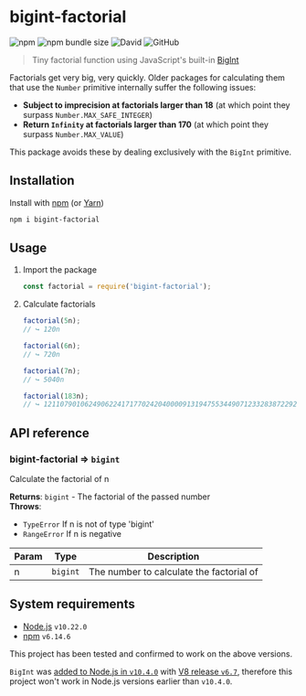 # bigint-factorial

![npm](https://img.shields.io/npm/v/bigint-factorial)
![npm bundle size](https://img.shields.io/bundlephobia/min/bigint-factorial)
![David](https://img.shields.io/david/polarstoat/bigint-factorial)
![GitHub](https://img.shields.io/github/license/polarstoat/bigint-factorial)

> Tiny factorial function using JavaScript's built-in [BigInt](https://developer.mozilla.org/en-US/docs/Web/JavaScript/Reference/Global_Objects/BigInt)

Factorials get very big, very quickly. Older packages for calculating them that use the `Number` primitive internally suffer the following issues:

- **Subject to imprecision at factorials larger than 18** (at which point they surpass `Number.MAX_SAFE_INTEGER`)
- **Return `Infinity` at factorials larger than 170** (at which point they surpass `Number.MAX_VALUE`)

This package avoids these by dealing exclusively with the `BigInt` primitive.

## Installation

Install with [npm](https://www.npmjs.com/package/bigint-factorial) (or [Yarn](https://yarnpkg.com/package/bigint-factorial))

```sh
npm i bigint-factorial
```

## Usage

1. Import the package

   ```js
   const factorial = require('bigint-factorial');
   ```

2. Calculate factorials

   ```js
   factorial(5n);
   // ↪︎ 120n

   factorial(6n);
   // ↪︎ 720n

   factorial(7n);
   // ↪︎ 5040n

   factorial(183n);
   // ↪︎ 1211079010624906224171770242040000913194755344907123328387229208384122199143398983962077168073033852647945203036376445283346314711222230177466494273255728793463071956674839497876987299889729720327479783667584731115257659422804284707863129430806869565563037239578516564219715854442393339376435200000000000000000000000000000000000000000000n
   ```

## API reference

<a name="module_bigint-factorial"></a>

### bigint-factorial ⇒ <code>bigint</code>
Calculate the factorial of n

**Returns**: <code>bigint</code> - The factorial of the passed number  
**Throws**:

- <code>TypeError</code> If n is not of type 'bigint'
- <code>RangeError</code> If n is negative


| Param | Type | Description |
| --- | --- | --- |
| n | <code>bigint</code> | The number to calculate the factorial of |

## System requirements

- [Node.js](https://nodejs.org/en/) `v10.22.0`
- [npm](https://www.npmjs.com) `v6.14.6`

This project has been tested and confirmed to work on the above versions.

`BigInt` was [added to Node.js in `v10.4.0`](https://nodejs.org/en/blog/release/v10.4.0/) with [V8 release `v6.7`](https://v8.dev/blog/v8-release-67), therefore this project won't work in Node.js versions earlier than `v10.4.0`.

